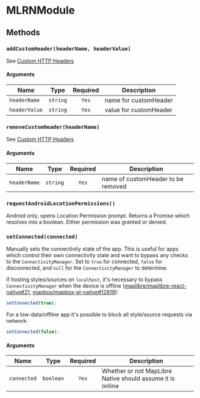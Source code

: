 # MLRNModule

## Methods

### `addCustomHeader(headerName, headerValue)`

See [Custom HTTP Headers](../guides/custom-http-headers-)

#### Arguments

| Name          |   Type   | Required | Description            |
| ------------- | :------: | :------: | ---------------------- |
| `headerName`  | `string` |  `Yes`   | name for customHeader  |
| `headerValue` | `string` |  `Yes`   | value for customHeader |

### `removeCustomHeader(headerName)`

See [Custom HTTP Headers](../guides/custom-http-headers-)

#### Arguments

| Name         |   Type   | Required | Description                        |
| ------------ | :------: | :------: | ---------------------------------- |
| `headerName` | `string` |  `Yes`   | name of customHeader to be removed |

### `requestAndroidLocationPermissions()`

Android only, opens Location Permission prompt. Returns a Promise which resolves into a boolean. Either permission was
granted or denied.

### `setConnected(connected)`

Manually sets the connectivity state of the app. This is useful for apps which control their own connectivity state and
want to bypass any checks to the `ConnectivityManager`. Set to `true` for connected, `false` for disconnected,
and `null` for the `ConnectivityManager` to determine.

If hosting styles/sources on `localhost`, it's necessary to bypass `ConnectivityManager` when the device is
offline ([maplibre/maplibre-react-native#21](https://github.com/maplibre/maplibre-react-native/issues/21#issuecomment-2558602006), [mapbox/mapbox-gl-native#12819](https://github.com/mapbox/mapbox-gl-native/issues/12819)):

```ts
setConnected(true);
```

For a low-data/offline app it's possible to block all style/source requests via network:

```ts
setConnected(false);
```

#### Arguments

| Name        |   Type    | Required | Description                                               |
| ----------- | :-------: | :------: | --------------------------------------------------------- |
| `connected` | `boolean` |  `Yes`   | Whether or not MapLibre Native should assume it is online |
